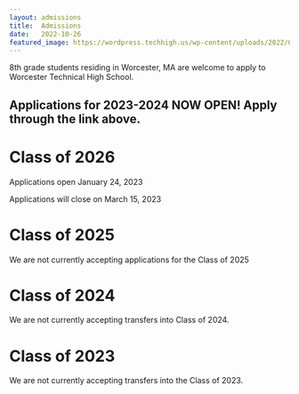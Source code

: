 ```yaml
---
layout: admissions
title:  Admissions
date:   2022-10-26
featured_image: https://wordpress.techhigh.us/wp-content/uploads/2022/04/sigmund-HsTnjCVQ798-unsplash-1.jpg
---
```


8th grade students residing in Worcester, MA are welcome to apply to Worcester Technical High School.

## Applications for 2023-2024 NOW OPEN!  Apply through the link above.

<div class="container" markdown="1">

<div class="items" markdown="1">

# Class of 2026 
Applications open January 24, 2023

Applications will close on March 15, 2023

</div>
<div class="items" markdown="1">

# Class of 2025  
We are not currently accepting applications for the Class of 2025  

</div>
<div class="items" markdown="1">

# Class of 2024
We are not currently accepting transfers into Class of 2024.

</div>
<div class="items" markdown="1">

# Class of 2023​  
We are not currently accepting transfers into the Class of 2023.

</div>

</div>